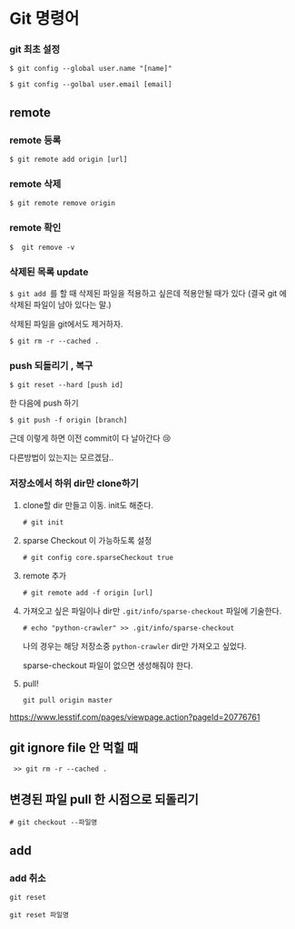 # Git 명령어

### git 최초 설정

`$ git config --global user.name "[name]"`

` $ git config --golbal user.email [email] `





## remote 

### remote 등록

`$ git remote add origin [url]`

### remote 삭제

`$ git remote remove origin`

### remote 확인

`$  git remove -v`





### 삭제된 목록 update

`$ git add `를 할 때 삭제된 파일을 적용하고 싶은데 적용안될 때가 있다 (결국 git 에 삭제된 파일이 남아 있다는 말.)

삭제된 파일을 git에서도 제거하자.

`$ git rm -r --cached . `



### push 되돌리기 , 복구

`$ git reset --hard [push id]`

한 다음에 push 하기

`$ git push -f origin [branch]`

근데 이렇게 하면 이전 commit이 다 날아간다 :cry:

다른방법이 있는지는 모르겠담..



### 저장소에서 하위 dir만 clone하기

1. clone할 dir 만들고 이동. init도 해준다.

   `# git init`

2. sparse Checkout 이 가능하도록 설정

   `# git config core.sparseCheckout true`

3. remote 추가

   `# git remote add -f origin [url] `

4. 가져오고 싶은 파일이나 dir만 `.git/info/sparse-checkout` 파일에 기술한다.

   `# echo "python-crawler" >> .git/info/sparse-checkout`

   나의 경우는 해당 저장소중 `python-crawler` dir만 가져오고 싶었다. 

   sparse-checkout 파일이 없으면 생성해줘야 한다.

5. pull!

   `git pull origin master`

<https://www.lesstif.com/pages/viewpage.action?pageId=20776761>





## git ignore file 안 먹힐 때

` >> git rm -r --cached .`





## 변경된 파일 pull 한 시점으로 되돌리기

`# git checkout --파일명`





## add

### add 취소

`git reset`

`git reset 파일명`
